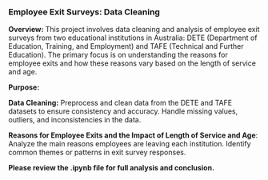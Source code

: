 ### Employee Exit Surveys: Data Cleaning

**Overview:** This project involves data cleaning and analysis of employee exit surveys from two educational institutions in Australia: DETE (Department of Education, Training, and Employment) and TAFE (Technical and Further Education). The primary focus is on understanding the reasons for employee exits and how these reasons vary based on the length of service and age.

**Purpose:** 

**Data Cleaning:** Preprocess and clean data from the DETE and TAFE datasets to ensure consistency and accuracy. Handle missing values, outliers, and inconsistencies in the data.

**Reasons for Employee Exits and the Impact of Length of Service and Age**: Analyze the main reasons employees are leaving each institution. Identify common themes or patterns in exit survey responses.

__Please review the .ipynb file for full analysis and conclusion.__
